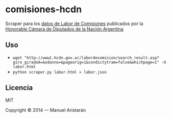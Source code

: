 comisiones-hcdn
===============

Scraper para los [datos de Labor de Comisiones](http://www1.hcdn.gov.ar/labordecomision/qryfrmlc.asp) publicados por la [Honorable Cámara de Diputados de la Nación Argentina](http://www1.hcdn.gov.ar/)

## Uso

  - `wget "http://www1.hcdn.gov.ar/labordecomision/search_result.asp?giro_giradoA=&odanno=&pageorig=1&condictytram=false&whichpage=1" -O labor.html`
  - `python scraper.py labor.html > labor.json`

## Licencia

MIT

Copyright © 2014 — Manuel Aristarán
